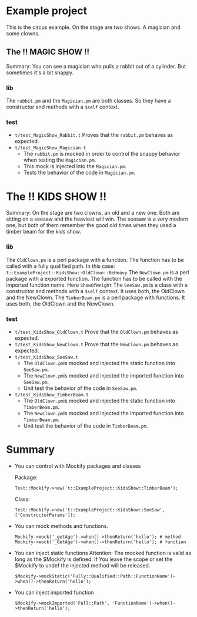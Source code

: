 # Example project

This is the circus example. On the stage are two shows. A magician and some clowns.

## The !! MAGIC SHOW !!

Summary: You can see a magician who pulls a rabbit out of a cylinder. But sometimes it's a bit snappy.

### lib

The `rabbit.pm` and the `Magician.pm` are both classes. So they have a constructor and methods with a `$self` context.

### test

* `t/test_MagicShow_Rabbit.t` Proves that the `rabbit.pm` behaves as expected.
* `t/test_MagicShow_Magician.t`
  * The `rabbit.pm` is mocked in order to control the snappy behavior when testing the `Magician.pm`.
  * This mock is injected into the `Magician.pm`.
  * Tests the behavior of the code in `Magician.pm`.

# The !! KIDS SHOW !!

Summary: On the stage are two clowns, an old and a new one. Both are sitting on a seesaw and the heaviest will win.
The seesaw is a very modern one, but both of them remember the good old times when they used a timber beam for the kids show.

### lib

The `OldClown.pm` is a perl package with a function. The function has to be called with a fully qualified path. In this case: `t::ExampleProject::KidsShow::OldClown::BeHeavy`
The `NewClown.pm` is a perl package with a exported function. The function has to be called with the imported function name. Here `ShowOfWeight`
The `SeeSaw.pm` is a class with a constructor and methods with a `$self` context. It uses both, the OldClown and the NewClown.
The `TimberBeam.pm` is a perl package with functions. It uses both, the OldClown and the NewClown.

### test

* `t/test_KidsShow_OldClown.t` Prove that the `OldClown.pm` behaves as expected.
* `t/test_KidsShow_NewClown.t` Prove that the `NewClown.pm` behaves as expected.
* `t/test_KidsShow_SeeSaw.t`
  * The `OldClown.pm`is mocked and injected the static function into `SeeSaw.pm`.
  * The `NewClown.pm`is mocked and injected the imported function into `SeeSaw.pm`.
  * Unit test the behavior of the code in `SeeSaw.pm`.
* `t/test_KidsShow_TimberBeam.t`
  * The `OldClown.pm`is mocked and injected the static function into `TimberBeam.pm`.
  * The `NewClown.pm`is mocked and injected the imported function into `TimberBeam.pm`.
  * Unit test the behavior of the code in `TimberBeam.pm`.

# Summary

* You can control with Mockify packages and classes

  Package:
  ```
  Test::Mockify->new('t::ExampleProject::KidsShow::TimberBeam');
  ```

  Class:
  ``` 
  Test::Mockify->new('t::ExampleProject::KidsShow::SeeSaw',['ConstructorParams']);
  ```
* You can mock methods and functions.
  ```
  Mockify->mock('_getAge')->when()->thenReturn('hello'); # method
  Mockify->mock('_GetAge')->when()->thenReturn('hello'); # function
  ```
* You can inject static functions
Attention: The mocked function is valid as long as the $Mockify is defined. If You leave the scope or set the $Mockify to undef the injected method will be released. 
  ```
  $Mockify->mockStatic('Fully::Qualified::Path::FunctionName')->when()->thenReturn('hello');
  ```
* You can inject imported function
  ```
  $Mockify->mockImported('Full::Path', 'FunctionName')->when()->thenReturn('hello');
  ```

